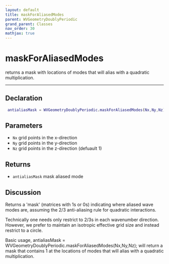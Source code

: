 ```yaml
---
layout: default
title: maskForAliasedModes
parent: WVGeometryDoublyPeriodic
grand_parent: Classes
nav_order: 30
mathjax: true
---
```


#  maskForAliasedModes

returns a mask with locations of modes that will alias with a quadratic multiplication.


---

## Declaration
```matlab
 antialiasMask = WVGeometryDoublyPeriodic.maskForAliasedModes(Nx,Ny,Nz);
```
## Parameters
+ `Nx`  grid points in the x-direction
+ `Ny`  grid points in the y-direction
+ `Nz`  grid points in the z-direction (defuault 1)

## Returns
+ `antialiasMask`  mask aliased mode

## Discussion

  Returns a 'mask' (matrices with 1s or 0s) indicating where aliased wave
  modes are, assuming the 2/3 anti-aliasing rule for quadratic
  interactions.
 
  Technically one needs only restrict to 2/3s in each
  wavenumber direction. However, we prefer to maintain an
  isotropic effective grid size and instead restrict to a
  circle.
 
  Basic usage,
  antialiasMask = WVGeometryDoublyPeriodic.maskForAliasedModes(Nx,Ny,Nz);
  will return a mask that contains 1 at the locations of modes that will
  alias with a quadratic multiplication.
 
            
